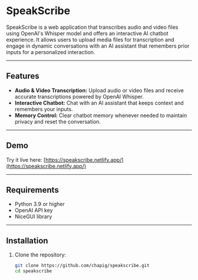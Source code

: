 # SpeakScribe

SpeakScribe is a web application that transcribes audio and video files using OpenAI's Whisper model and offers an interactive AI chatbot experience. It allows users to upload media files for transcription and engage in dynamic conversations with an AI assistant that remembers prior inputs for a personalized interaction.

---

## Features

- **Audio & Video Transcription:** Upload audio or video files and receive accurate transcriptions powered by OpenAI Whisper.
- **Interactive Chatbot:** Chat with an AI assistant that keeps context and remembers your inputs.
- **Memory Control:** Clear chatbot memory whenever needed to maintain privacy and reset the conversation.

---

## Demo

Try it live here: [https://speakscribe.netlify.app/](https://speakscribe.netlify.app/)

---

## Requirements

- Python 3.9 or higher
- OpenAI API key
- NiceGUI library

---

## Installation

1. Clone the repository:
   ```bash
   git clone https://github.com/chapig/speakscribe.git
   cd speakscribe
